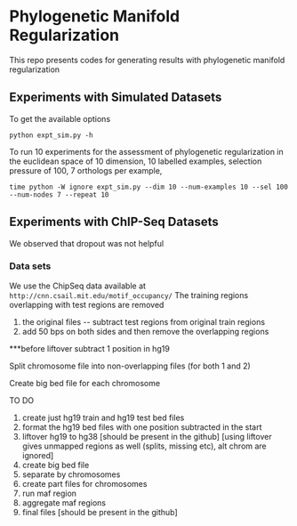 # Phylogenetic Manifold Regularization
This repo presents codes for generating results with phylogenetic manifold regularization

## Experiments with Simulated Datasets
To get the available options

`python expt_sim.py -h`

To run 10 experiments for the assessment of phylogenetic regularization in the euclidean space of 10 dimension, 10 labelled examples, selection pressure of 100, 7 orthologs per example, 

`time python -W ignore expt_sim.py --dim 10 --num-examples 10 --sel 100 --num-nodes 7 --repeat 10 `

## Experiments with ChIP-Seq Datasets

We observed that dropout was not helpful

### Data sets
We use the ChipSeq data available at 
`http://cnn.csail.mit.edu/motif_occupancy/`
The training regions overlapping with test regions are removed
1. the original files
-- subtract test regions from original train regions
2. add 50 bps on both sides and then remove the overlapping regions

***before liftover subtract 1 position in hg19 

Split chromosome file into non-overlapping files (for both 1 and 2)

Create big bed file for each chromosome

TO DO
1. create just hg19 train and hg19 test bed files
2. format the hg19 bed files with one position subtracted in the start
3. liftover hg19 to hg38 
[should be present in the github] 
[using liftover gives unmapped regions as well (splits, missing etc), alt chrom are ignored]
4. create big bed file
5. separate by chromosomes
6. create part files for chromosomes
7. run maf region
8. aggregate maf regions
9. final files [should be present in the github]
